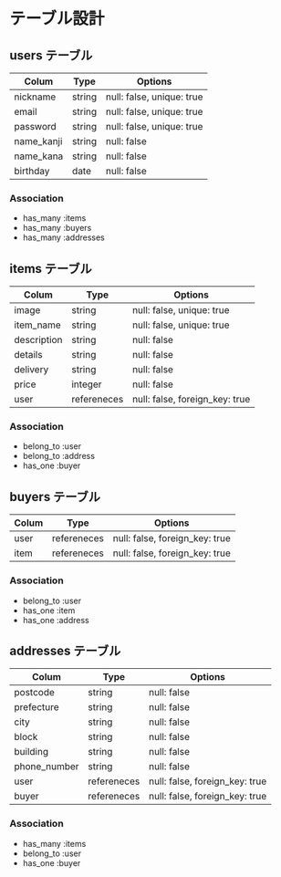 # テーブル設計

## users テーブル

| Colum               | Type   | Options                   |
| ------------------- | ------ | ------------------------- |
| nickname            | string | null: false, unique: true |
| email               | string | null: false, unique: true |
| password            | string | null: false, unique: true |
| name_kanji          | string | null: false               |
| name_kana           | string | null: false               |
| birthday            | date   | null: false               |

### Association

- has_many :items
- has_many :buyers
- has_many :addresses

## items テーブル

| Colum               | Type        | Options                        |
| ------------------- | ------      | ------------------------------ |
| image               | string      | null: false, unique: true      |
| item_name           | string      | null: false, unique: true      |
| description         | string      | null: false                    |
| details             | string      | null: false                    |
| delivery            | string      | null: false                    |
| price               | integer     | null: false                    |
| user                | refereneces | null: false, foreign_key: true |

### Association

- belong_to :user
- belong_to :address
- has_one :buyer

## buyers テーブル

| Colum               | Type        | Options                        |
| ------------------- | ------      | ------------------------------ |
| user                | refereneces | null: false, foreign_key: true |
| item                | refereneces | null: false, foreign_key: true |

### Association

- belong_to :user
- has_one :item
- has_one :address

## addresses テーブル

| Colum               | Type        | Options                        |
| ------------------- | ------      | ------------------------------ |
| postcode            | string      | null: false                    |
| prefecture          | string      | null: false                    |
| city                | string      | null: false                    |
| block               | string      | null: false                    |
| building            | string      | null: false                    |
| phone_number        | string      | null: false                    |
| user                | refereneces | null: false, foreign_key: true |
| buyer               | refereneces | null: false, foreign_key: true |

### Association

- has_many :items
- belong_to :user
- has_one :buyer
